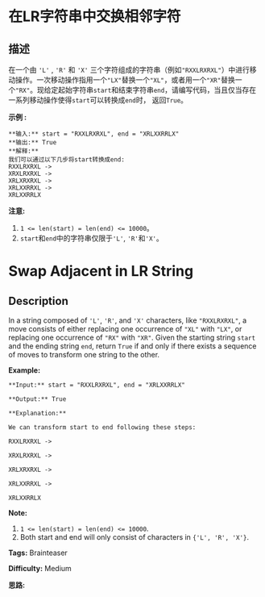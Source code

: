 # 在LR字符串中交换相邻字符

## 描述

在一个由 `'L'` , `'R'` 和 `'X'` 三个字符组成的字符串（例如`"RXXLRXRXL"`）中进行移动操作。一次移动操作指用一个`"LX"`替换一个`"XL"`，或者用一个`"XR"`替换一个`"RX"`。现给定起始字符串`start`和结束字符串`end`，请编写代码，当且仅当存在一系列移动操作使得`start`可以转换成`end`时， 返回`True`。

**示例 :**

    
    
    **输入:** start = "RXXLRXRXL", end = "XRLXXRRLX"
    **输出:** True
    **解释:**
    我们可以通过以下几步将start转换成end:
    RXXLRXRXL ->
    XRXLRXRXL ->
    XRLXRXRXL ->
    XRLXXRRXL ->
    XRLXXRRLX
    

**注意:**

  1. `1 <= len(start) = len(end) <= 10000`。
  2. `start`和`end`中的字符串仅限于`'L'`, `'R'`和`'X'`。



# Swap Adjacent in LR String

## Description



In a string composed of `'L'`, `'R'`, and `'X'` characters, like `"RXXLRXRXL"`, a move consists of either replacing one occurrence of `"XL"` with `"LX"`, or replacing one occurrence of `"RX"` with `"XR"`. Given the starting string `start` and the ending string `end`, return `True` if and only if there exists a sequence of moves to transform one string to the other.

**Example:**

    
    
    **Input:** start = "RXXLRXRXL", end = "XRLXXRRLX"
    **Output:** True
    **Explanation:**
    We can transform start to end following these steps:
    RXXLRXRXL ->
    XRXLRXRXL ->
    XRLXRXRXL ->
    XRLXXRRXL ->
    XRLXXRRLX
    

**Note:**

  1. `1 <= len(start) = len(end) <= 10000`.
  2. Both start and end will only consist of characters in `{'L', 'R', 'X'}`.


**Tags:** Brainteaser

**Difficulty:** Medium

**思路:**
